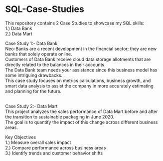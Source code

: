 # SQL-Case-Studies

This repository contains 2 Case Studies to showcase my SQL skills: <br />
1.) Data Bank <br />
2.) Data Mart <br />

Case Study 1:- Data Bank <br />
    Neo-Banks are a recent development in the financial sector; they are new banks that solely operate online. <br />
    Customers of Data Bank receive cloud data storage allotments that are directly related to the balances in their accounts. <br /> 
    The Data Bank team needs your assistance since this business model has some intriguing drawbacks. <br />
    This case study focuses on metrics calculations, business growth, and smart data analysis to assist the company in more accurately estimating and planning for the future. <br />
<br />


Case Study 2:- Data Mart <br />
    This project analyzes the sales performance of Data Mart before and after the transition to sustainable packaging in June 2020. <br />
    The goal is to quantify the impact of this change across different business areas. <br />
    

  Key Objectives <br />
    1.) Measure overall sales impact <br />
    2.) Compare performance across business areas <br />
    3.) Identify trends and customer behavior shifts <br />
